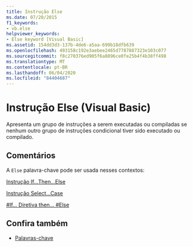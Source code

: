 ```yaml
---
title: Instrução Else
ms.date: 07/20/2015
f1_keywords:
- vb.else
helpviewer_keywords:
- Else keyword [Visual Basic]
ms.assetid: 154dd3d3-137b-4de6-a5aa-699b18dfb639
ms.openlocfilehash: 493158c192e3aebee2465d7787887323e103c077
ms.sourcegitcommit: f8c270376ed905f6a8896ce0fe25b4f4b38ff498
ms.translationtype: MT
ms.contentlocale: pt-BR
ms.lasthandoff: 06/04/2020
ms.locfileid: "84404687"
---
```

# <a name="else-statement-visual-basic"></a>Instrução Else (Visual Basic)
Apresenta um grupo de instruções a serem executadas ou compiladas se nenhum outro grupo de instruções condicional tiver sido executado ou compilado.  
  
## <a name="remarks"></a>Comentários  
 A `Else` palavra-chave pode ser usada nesses contextos:  
  
 [Instrução If...Then...Else](if-then-else-statement.md)  
  
 [Instrução Select...Case](select-case-statement.md)  
  
 [#If... Diretiva then... #Else](../directives/if-then-else-directives.md)  
  
## <a name="see-also"></a>Confira também

- [Palavras-chave](../keywords/index.md)
